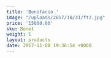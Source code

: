 ```yaml
---
title: 'Bonifácio '
image: "/uploads/2017/10/31/ft2.jpg"
price: '15000.00'
sku: Bonet
weight: 1
layout: products
date: 2017-11-08 19:36:54 +0000
---
```

